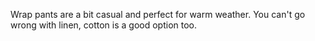 Wrap pants are a bit casual and perfect for warm weather.
You can't go wrong with linen, cotton is a good option too.
